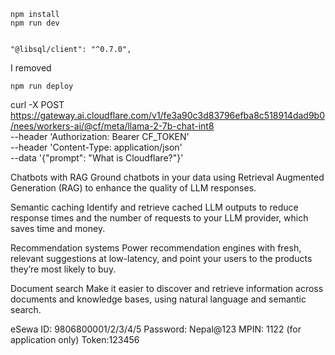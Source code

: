 ```
npm install
npm run dev


```

    "@libsql/client": "^0.7.0",

I removed

```
npm run deploy
```

curl -X POST https://gateway.ai.cloudflare.com/v1/fe3a90c3d83796efba8c518914dad9b0/nees/workers-ai/@cf/meta/llama-2-7b-chat-int8 \
 --header 'Authorization: Bearer CF_TOKEN' \
 --header 'Content-Type: application/json' \
 --data '{"prompt": "What is Cloudflare?"}'

Chatbots with RAG
Ground chatbots in your data using Retrieval Augmented Generation (RAG) to enhance the quality of LLM responses.

Semantic caching
Identify and retrieve cached LLM outputs to reduce response times and the number of requests to your LLM provider, which saves time and money.

Recommendation systems
Power recommendation engines with fresh, relevant suggestions at low-latency, and point your users to the products they’re most likely to buy.

Document search
Make it easier to discover and retrieve information across documents and knowledge bases, using natural language and semantic search.


eSewa ID: 9806800001/2/3/4/5
Password: Nepal@123 MPIN: 1122 (for application only)
Token:123456

